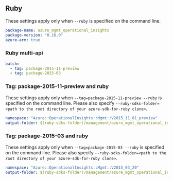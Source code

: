 ## Ruby

These settings apply only when `--ruby` is specified on the command line.

``` yaml
package-name: azure_mgmt_operational_insights
package-version: "0.16.0"
azure-arm: true
```

### Ruby multi-api

``` yaml $(ruby) && $(multiapi)
batch:
  - tag: package-2015-11-preview
  - tag: package-2015-03
```

### Tag: package-2015-11-preview and ruby

These settings apply only when `--tag=package-2015-11-preview --ruby` is specified on the command line.
Please also specify `--ruby-sdks-folder=<path to the root directory of your azure-sdk-for-ruby clone>`.

``` yaml $(tag) == 'package-2015-11-preview' && $(ruby)
namespace: "Azure::OperationalInsights::Mgmt::V2015_11_01_preview"
output-folder: $(ruby-sdks-folder)/management/azure_mgmt_operational_insights/lib
```

### Tag: package-2015-03 and ruby

These settings apply only when `--tag=package-2015-03 --ruby` is specified on the command line.
Please also specify `--ruby-sdks-folder=<path to the root directory of your azure-sdk-for-ruby clone>`.

``` yaml $(tag) == 'package-2015-03' && $(ruby)
namespace: "Azure::OperationalInsights::Mgmt::V2015_03_20"
output-folder: $(ruby-sdks-folder)/management/azure_mgmt_operational_insights/lib
```
